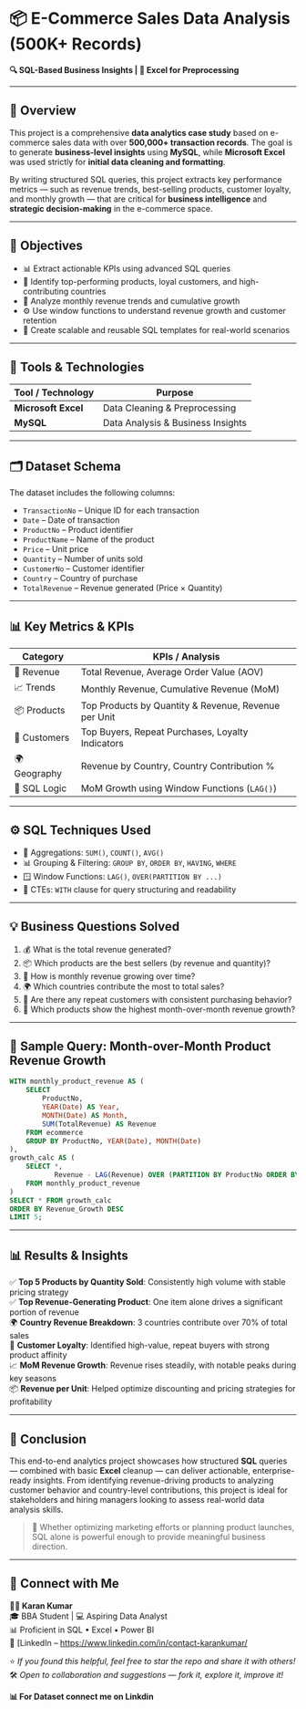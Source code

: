 


# 📦 E-Commerce Sales Data Analysis (500K+ Records)  
**🔍 SQL-Based Business Insights | 🧹 Excel for Preprocessing**

---

## 🧠 Overview

This project is a comprehensive **data analytics case study** based on e-commerce sales data with over **500,000+ transaction records**. The goal is to generate **business-level insights** using **MySQL**, while **Microsoft Excel** was used strictly for **initial data cleaning and formatting**.

By writing structured SQL queries, this project extracts key performance metrics — such as revenue trends, best-selling products, customer loyalty, and monthly growth — that are critical for **business intelligence** and **strategic decision-making** in the e-commerce space.

---

## 🎯 Objectives

- 📊 Extract actionable KPIs using advanced SQL queries  
- 🧠 Identify top-performing products, loyal customers, and high-contributing countries  
- 📅 Analyze monthly revenue trends and cumulative growth  
- ⚙️ Use window functions to understand revenue growth and customer retention  
- 🏢 Create scalable and reusable SQL templates for real-world scenarios  

---

## 🧰 Tools & Technologies

| Tool / Technology   | Purpose                           |
|---------------------|-----------------------------------|
| **Microsoft Excel** | Data Cleaning & Preprocessing     |
| **MySQL**           | Data Analysis & Business Insights |

---

## 🗂️ Dataset Schema

The dataset includes the following columns:

- `TransactionNo` – Unique ID for each transaction  
- `Date` – Date of transaction  
- `ProductNo` – Product identifier  
- `ProductName` – Name of the product  
- `Price` – Unit price  
- `Quantity` – Number of units sold  
- `CustomerNo` – Customer identifier  
- `Country` – Country of purchase  
- `TotalRevenue` – Revenue generated (Price × Quantity)

---

## 📊 Key Metrics & KPIs

| Category     | KPIs / Analysis                                           |
|--------------|-----------------------------------------------------------|
| 🧾 Revenue    | Total Revenue, Average Order Value (AOV)                 |
| 📈 Trends     | Monthly Revenue, Cumulative Revenue (MoM)               |
| 📦 Products   | Top Products by Quantity & Revenue, Revenue per Unit    |
| 🧍 Customers  | Top Buyers, Repeat Purchases, Loyalty Indicators         |
| 🌍 Geography  | Revenue by Country, Country Contribution %              |
| 🧮 SQL Logic  | MoM Growth using Window Functions (`LAG()`)             |

---

## ⚙️ SQL Techniques Used

- 🔢 Aggregations: `SUM()`, `COUNT()`, `AVG()`  
- 📊 Grouping & Filtering: `GROUP BY`, `ORDER BY`, `HAVING`, `WHERE`  
- 🪟 Window Functions: `LAG()`, `OVER(PARTITION BY ...)`  
- 📄 CTEs: `WITH` clause for query structuring and readability  

---

## 💡 Business Questions Solved

1. 💰 What is the total revenue generated?  
2. 📦 Which products are the best sellers (by revenue and quantity)?  
3. 📅 How is monthly revenue growing over time?  
4. 🌍 Which countries contribute the most to total sales?  
5. 🔁 Are there any repeat customers with consistent purchasing behavior?  
6. 🚀 Which products show the highest month-over-month revenue growth?

---

## 📌 Sample Query: Month-over-Month Product Revenue Growth

```sql
WITH monthly_product_revenue AS (
    SELECT 
        ProductNo, 
        YEAR(Date) AS Year, 
        MONTH(Date) AS Month, 
        SUM(TotalRevenue) AS Revenue
    FROM ecommerce
    GROUP BY ProductNo, YEAR(Date), MONTH(Date)
),
growth_calc AS (
    SELECT *, 
           Revenue - LAG(Revenue) OVER (PARTITION BY ProductNo ORDER BY Year, Month) AS Revenue_Growth
    FROM monthly_product_revenue
)
SELECT * FROM growth_calc
ORDER BY Revenue_Growth DESC
LIMIT 5;
```

---

## 📊 Results & Insights

✅ **Top 5 Products by Quantity Sold**: Consistently high volume with stable pricing strategy  
✅ **Top Revenue-Generating Product**: One item alone drives a significant portion of revenue  
🌍 **Country Revenue Breakdown**: 3 countries contribute over 70% of total sales  
🔁 **Customer Loyalty**: Identified high-value, repeat buyers with strong product affinity  
📈 **MoM Revenue Growth**: Revenue rises steadily, with notable peaks during key seasons  
📦 **Revenue per Unit**: Helped optimize discounting and pricing strategies for profitability  

---

## 📌 Conclusion

This end-to-end analytics project showcases how structured **SQL** queries — combined with basic **Excel** cleanup — can deliver actionable, enterprise-ready insights. From identifying revenue-driving products to analyzing customer behavior and country-level contributions, this project is ideal for stakeholders and hiring managers looking to assess real-world data analysis skills.

> 🎯 Whether optimizing marketing efforts or planning product launches, SQL alone is powerful enough to provide meaningful business direction.

---

## 🤝 Connect with Me

**👨‍💼 Karan Kumar**  
🎓 BBA Student | 💻 Aspiring Data Analyst  
📊 Proficient in SQL • Excel • Power BI  
🔗 [LinkedIn – https://www.linkedin.com/in/contact-karankumar/ <!-- Replace with your real LinkedIn URL -->


⭐ *If you found this helpful, feel free to star the repo and share it with others!*  
🛠️ *Open to collaboration and suggestions — fork it, explore it, improve it!*

**📊 For Dataset connect me on Linkdin**  
